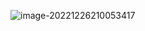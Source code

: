 ![image-20221226210053417](C:\Users\aw520\AppData\Roaming\Typora\typora-user-images\image-20221226210053417.png)